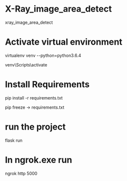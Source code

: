 # X-Ray_image_area_detect
xray_image_area_detect

# Activate virtual environment
virtualenv venv --python=python3.6.4

venv\Scripts\activate

# Install Requirements
pip install -r requirements.txt

pip freeze -> requirements.txt
# run the project
flask run

# In ngrok.exe run
ngrok http 5000